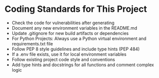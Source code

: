 # Coding Standards for This Project

- Check the code for vulnerabilities after generating
- Document any new environment variables in the README.md
- Update .gitignore for new build artifacts or dependencies
- For Python Projects: Always use a Python virtual environment and requirements.txt file
- Follow PEP 8 style guidelines and include type hints (PEP 484)
- If a .env file exists, use it for local environment variables
- Follow existing project code style and conventions
- Add type hints and docstrings for all functions and comment complex logic
